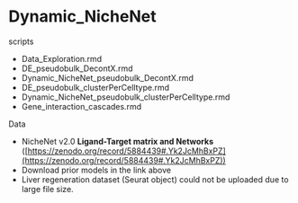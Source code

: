 # Dynamic_NicheNet

scripts
  - Data_Exploration.rmd
  - DE_pseudobulk_DecontX.rmd
  - Dynamic_NicheNet_pseudobulk_DecontX.rmd
  - DE_pseudobulk_clusterPerCelltype.rmd
  - Dynamic_NicheNet_pseudobulk_clusterPerCelltype.rmd
  - Gene_interaction_cascades.rmd
  
Data
  - NicheNet v2.0 **Ligand-Target matrix and Networks** ([https://zenodo.org/record/5884439#.Yk2JcMhBxPZ](https://zenodo.org/record/5884439#.Yk2JcMhBxPZ))
  - Download prior models in the link above
  - Liver regeneration dataset (Seurat object) could not be uploaded due to large file size.
